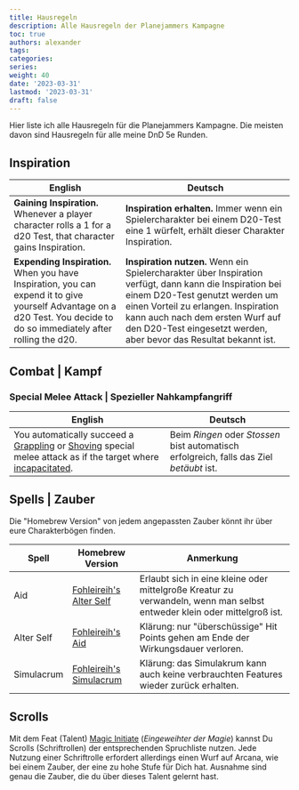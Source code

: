 ```yaml
---
title: Hausregeln
description: Alle Hausregeln der Planejammers Kampagne
toc: true
authors: alexander
tags:
categories:
series:
weight: 40
date: '2023-03-31'
lastmod: '2023-03-31'
draft: false
---
```


Hier liste ich alle Hausregeln für die Planejammers Kampagne. Die meisten davon sind Hausregeln für alle meine DnD 5e Runden.

## Inspiration

| English | Deutsch |
| ------- | ------- |
| **Gaining Inspiration.** Whenever	a	player	character	rolls	a	1	for	a	d20	Test,	that	character	gains	Inspiration.| **Inspiration erhalten.** Immer wenn ein Spielercharakter bei einem D20-Test eine 1 würfelt, erhält dieser Charakter Inspiration.
| **Expending Inspiration.** When	you	have Inspiration,	you	can	expend it	to give	yourself Advantage on	a	d20	Test.	You	decide to do so immediately after rolling the d20. | **Inspiration nutzen.** Wenn ein Spielercharakter über Inspiration verfügt, dann kann die Inspiration bei einem D20-Test genutzt werden um einen Vorteil zu erlangen. Inspiration kann auch nach dem ersten Wurf auf den D20-Test eingesetzt werden, aber bevor das Resultat bekannt ist.



## Combat | Kampf

### Special Melee Attack | Spezieller Nahkampfangriff

| English | Deutsch |
| ------- | ------- |
| You automatically succeed a [Grappling](https://www.dndbeyond.com/sources/phb/combat#Grappling) or [Shoving](https://www.dndbeyond.com/sources/phb/combat#ShovingaCreature) special melee attack as if the target where [incapacitated](https://www.dndbeyond.com/compendium/rules/basic-rules/appendix-a-conditions#Incapacitated). | Beim _Ringen_ oder _Stossen_ bist automatisch erfolgreich, falls das Ziel _betäubt_ ist.

## Spells | Zauber

Die "Homebrew Version" von jedem angepassten Zauber könnt ihr über eure Charakterbögen finden.

| Spell | Homebrew Version | Anmerkung |
| ----- | ---------------- | --------- |
| Aid   | [Fohleireih's Alter Self](https://www.dndbeyond.com/spells/1889771-fohleireihs-alter-self) | Erlaubt sich in eine kleine oder mittelgroße Kreatur zu verwandeln, wenn man selbst entweder klein oder mittelgroß ist.
| Alter Self | [Fohleireih's Aid](https://www.dndbeyond.com/spells/1889781-fohleireihs-aid) | Klärung: nur "überschüssige" Hit Points gehen am Ende der Wirkungsdauer verloren.
| Simulacrum | [Fohleireih's Simulacrum](https://www.dndbeyond.com/spells/1889791-fohleireihs-simulacrum) | Klärung: das Simulakrum kann auch keine verbrauchten Features wieder zurück erhalten.

## Scrolls

Mit dem Feat (Talent) [Magic Initiate](https://www.dndbeyond.com/feats/magic-initiate) (_Eingeweihter der Magie_) kannst Du Scrolls (Schriftrollen) der entsprechenden Spruchliste nutzen. Jede Nutzung einer Schriftrolle erfordert allerdings einen Wurf auf Arcana, wie bei einem Zauber, der eine zu hohe Stufe für Dich hat. Ausnahme sind genau die Zauber, die du über dieses Talent gelernt hast.